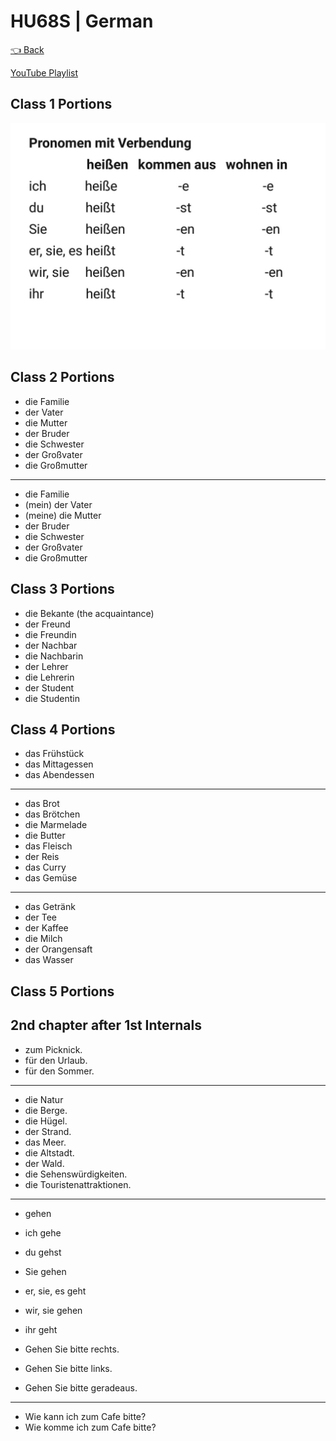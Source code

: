 # HU68S | German

[👈 Back](./../)

<div>
<a class="white" href="https://youtube.com/playlist?list=PLFkKAMLbnTTsgwnkT0x0ZTg7VIklw3Zy-"><p><span class="bg"></span><span class="base"></span><span class="text">YouTube Playlist</span></p></a>
</div>


<!-- ## [1. Text Book - Forouzan](./Computer%20Networks%20-%20Text%20Book%20-%20Behrouz%20A%20Forouzan.pdf)
## [2. PPT Online Class](./Data%20Communication%20and%20Networking%20-%20Forouzan.pdf) -->

## Class 1 Portions
<img src="./Class-1-portions.jpeg" loading="lazy" alt="Class 1 Portions" max-height="400px">

## Class 2 Portions

- die Familie
- der Vater
- die Mutter
- der Bruder
- die Schwester
- der Großvater
- die Großmutter

---

- die Familie
- (mein) der Vater
- (meine) die Mutter
- der Bruder
- die Schwester
- der Großvater
- die Großmutter

## Class 3 Portions

- die Bekante (the acquaintance)
- der Freund
- die Freundin
- der Nachbar
- die Nachbarin
- der Lehrer
- die Lehrerin
- der Student
- die Studentin

## Class 4 Portions

- das Frühstück
- das Mittagessen
- das Abendessen
---
- das Brot
- das Brötchen
- die Marmelade
- die Butter
- das Fleisch
- der Reis
- das Curry
- das Gemüse
---
- das Getränk
- der Tee
- der Kaffee
- die Milch
- der Orangensaft
- das Wasser

## Class 5 Portions
2nd chapter after 1st Internals
---
- zum Picknick.
- für den Urlaub.
- für den Sommer.
---
- die Natur
- die Berge.
- die Hügel.
- der Strand.
- das Meer.
- die Altstadt.
- der Wald.
- die Sehenswürdigkeiten.
- die Touristenattraktionen.
---
- gehen 
- ich gehe 
- du gehst 
- Sie gehen 
- er, sie, es geht 
- wir, sie gehen 
- ihr geht 


- Gehen Sie bitte rechts. 
- Gehen Sie bitte links. 
- Gehen Sie bitte geradeaus.
---
- Wie kann ich zum Cafe bitte?
- Wie komme ich zum Cafe bitte?

<script src="https://code.jquery.com/jquery-3.6.0.slim.min.js" integrity="sha256-u7e5khyithlIdTpu22PHhENmPcRdFiHRjhAuHcs05RI=" crossorigin="anonymous"></script>
<script>
$(".btn")[0].innerHTML = "Home";
$(".btn")[0].href = "./../../../EC6XX/";
</script>
